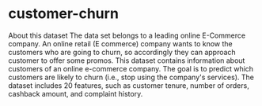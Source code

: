 # customer-churn
About this dataset
The data set belongs to a leading online E-Commerce company. An online retail (E commerce) company wants to know the customers who are going to churn, so accordingly they can approach customer to offer some promos.
This dataset contains information about customers of an online e-commerce company. The goal is to predict which customers are likely to churn (i.e., stop using the company's services). The dataset includes 20 features, such as customer tenure, number of orders, cashback amount, and complaint history.
